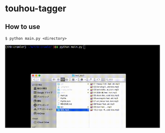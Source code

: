 # touhou-tagger

## How to use

```
$ python main.py <directory>
```

<p align="center">
  <img src="./how_to_use.gif" />
</p>

